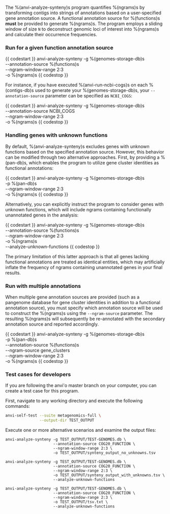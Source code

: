 The %(anvi-analyze-synteny)s program quantifies %(ngrams)s by transforming contigs into strings of annotations based on a user-specified gene annotation source. A functional annotation source for %(functions)s **must** be provided to generate %(ngrams)s. The program employs a sliding window of size `N` to deconstruct genomic loci of interest into %(ngrams)s and calculate their occurrence frequencies.

### Run for a given function annotation source

{{ codestart }}
anvi-analyze-synteny -g %(genomes-storage-db)s \
                     --annotation-source %(functions)s \
                     --ngram-window-range 2:3 \
                     -o %(ngrams)s
{{ codestop }}

For instance, if you have executed %(anvi-run-ncbi-cogs)s on each %(contigs-db)s used to generate your %(genomes-storage-db)s, your `--annotation-source` parameter can be specified as `NCBI_COGS`:

{{ codestart }}
anvi-analyze-synteny -g %(genomes-storage-db)s \
                     --annotation-source NCBI_COGS \
                     --ngram-window-range 2:3 \
                     -o %(ngrams)s
{{ codestop }}


### Handling genes with unknown functions 

By default, %(anvi-analyze-synteny)s excludes genes with unknown functions based on the specified annotation source. However, this behavior can be modified through two alternative approaches. First, by providing a %(pan-db)s, which enables the program to utilize gene cluster identities as functional annotations:

{{ codestart }}
anvi-analyze-synteny -g %(genomes-storage-db)s \
                     -p %(pan-db)s \
                     --ngram-window-range 2:3 \
                     -o %(ngrams)s
{{ codestop }}

Alternatively, you can explicitly instruct the program to consider genes with unknown functions, which will include ngrams containing functionally unannotated genes in the analysis:

{{ codestart }}
anvi-analyze-synteny -g %(genomes-storage-db)s \
                     --annotation-source %(functions)s \
                     --ngram-window-range 2:3 \
                     -o %(ngrams)s \
                     --analyze-unknown-functions
{{ codestop }}

The primary limitation of this latter approach is that all genes lacking functional annotations are treated as identical entities, which may artificially inflate the frequency of ngrams containing unannotated genes in your final results.

### Run with multiple annotations

When multiple gene annotation sources are provided (such as a pangenome database for gene cluster identities in addition to a functional annotation source), you must specify which annotation source will be used to construct the %(ngrams)s using the `--ngram-source` parameter. The resulting %(ngrams)s will subsequently be re-annotated with the secondary annotation source and reported accordingly. 

{{ codestart }}
anvi-analyze-synteny -g %(genomes-storage-db)s \
                     -p %(pan-db)s \
                     --annotation-source %(functions)s \
                     --ngram-source gene_clusters \
                     --ngram-window-range 2:3 \
                     -o %(ngrams)s
{{ codestop }}

### Test cases for developers

If you are following the anvi'o master branch on your computer, you can create a test case for this program.

First, navigate to any working directory and execute the following commands:

``` bash
anvi-self-test --suite metagenomics-full \
               --output-dir TEST_OUTPUT
```

Execute one or more alternative scenarios and examine the output files:

```
anvi-analyze-synteny -g TEST_OUTPUT/TEST-GENOMES.db \
                     --annotation-source COG20_FUNCTION \
                     --ngram-window-range 2:3 \
                     -o TEST_OUTPUT/synteny_output_no_unknowns.tsv

anvi-analyze-synteny -g TEST_OUTPUT/TEST-GENOMES.db \
                     --annotation-source COG20_FUNCTION \
                     --ngram-window-range 2:3 \
                     -o TEST_OUTPUT/synteny_output_with_unknowns.tsv \
                     --analyze-unknown-functions

anvi-analyze-synteny -g TEST_OUTPUT/TEST-GENOMES.db \
                     --annotation-source COG20_FUNCTION \
                     --ngram-window-range 2:3 \
                     -o TEST_OUTPUT/tsv.txt \
                     --analyze-unknown-functions
```
